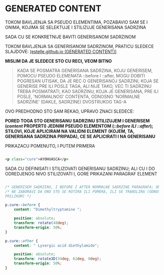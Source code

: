 # GENERATED CONTENT

TOKOM BAVLJENJA SA PSEUDO ELEMENTIMA, POZABAVIO SAM SE I ONIMA, KOJIMA SE SELEKTUJE I STILIZUJE GENERISANA SADRZINA

SADA CU SE KONKRETNIJE BAVITI GENERISANOM SADRZINOM

TOKOM BAVLJENJA SA GENERISANOM SADRZINOM, PRATICU SLEDECE SLAJDOVE: [(estelle.github.io (GENERATED CONTENT))](https://estelle.github.io/cssmastery/generated/#slide1)

**MISLIM DA JE SLEDECE STO CU RECI, VEOM BITNO**

> KADA SE POSMATRA GENERISANA SADRZINA, KOJU GENERISEM, POMOCU PSEUDO ELEMENATA ::before I ::after, MOGU DOBITI POGRESAN UTISAK, DA JE REC O GENERISANOJ SADRZINI, KOJA SE GENERISE PRE ILI POSLE TAGA, ALI NIJE TAKO, VEC TI SADRZINU TREBA POSMATRATI, KAO SADRZINU, KOJA JE GENERISANA, PRE ILI POSLE, 'NORMALNOG' CONTENTA, ODNOSNO 'NORMALNE SADRZINE' (DAKLE, SADRZINE) DVOSTRUKOG TAG-A

OVO PREDHODNO STO SAM REKAO, UPRAVO ZNACI SLEDECE:

**PORED TOGA STO GENERISANU SADRZINU STILIZUJEM I GENERISEM (*content* PROPERTI) JEDNIM PSEUDO ELEMENTOM (*::before ILI ::after*); STILOVI, KOJE APLICIRAM NA VALIDNI ELEMENT (KOJEM, TA, GENERISANA SADRZINA PRIPADA), CE SE APLICIRATI I NA GENERISANU**

PRIKAZACU POMENUTO, I PUTEM PRIMERA

```HTML

<p class="cure">AYOHUASCA</p>

```

SADA CU DEFINISATI I STILIZOVATI GENERISANU SADRZINU; ALI CU I DO ODREDJENOG NIVO STILIZOVATI I, GORE PRIKAZANI PARAGRAF ELEMENT

```CSS

/* GENERISEM SADRZINU, I BEFORE I AFTER NORMALNE SADRZINE PARAGRAFA; ONDA JE ROTIRAM */
/* NE ZABORAVI DA ONO STO SE ROTIRA ILI POMERA, ILI SE TRANSLIRA (ODNOSNO SVE STO SE TRANSFORMISE) MORA BITI APSOLUTNO POSITIONED (OVIM CU SE NAROCITO POZABAVITI DRUGOM
PRILIKOM) */

p.cure::before {
    content: "Dimethyltryptamine ";

    position: absolute;
    transform: rotate(48deg);
    transform-origin: 50%;
}

p.cure::after {
    content: " Lysergic acid diethylamide";

    position: absolute;
    transform: rotate3D(34deg, 62deg, 0deg);
    transform-origin: 50%;
}


```
